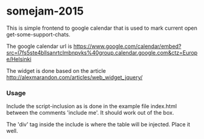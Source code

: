 # somejam-2015

This is simple frontend to google calendar that is used to mark current open get-some-support-chats.

The google calendar url is https://www.google.com/calendar/embed?src=l7fs5ste4bllsanrtclmbnpvks%40group.calendar.google.com&ctz=Europe/Helsinki

The widget is done based on the article http://alexmarandon.com/articles/web_widget_jquery/

### Usage

Include the script-inclusion as is done in the example file index.html between the comments 'include me'. It should work out of the box.

The 'div' tag inside the include is where the table will be injected. Place it well.


